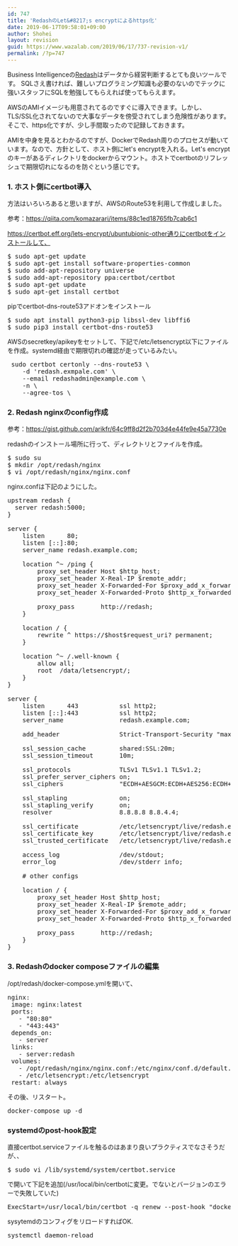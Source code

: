 ```yaml
---
id: 747
title: 'RedashのLet&#8217;s encryptによるhttps化'
date: 2019-06-17T09:58:01+09:00
author: Shohei
layout: revision
guid: https://www.wazalab.com/2019/06/17/737-revision-v1/
permalink: /?p=747
---
```

Business Intelligenceの[Redash](https://redash.io/)はデータから経営判断するとても良いツールです。
SQLさえ書ければ、難しいプログラミング知識も必要のないのでテックに強いスタッフにSQLを勉強してもらえれば使ってもらえます。

AWSのAMIイメージも用意されてるのですぐに導入できます。しかし、TLS/SSL化されてないので大事なデータを傍受されてしまう危険性があります。
そこで、https化ですが、少し手間取ったので記録しておきます。

AMIを中身を見るとわかるのですが、DockerでRedash周りのプロセスが動いています。なので、方針として、ホスト側にlet's encryptを入れる。Let's encryptのキーがあるディレクトリをdockerからマウント。ホストでcertbotのリフレッシュで期限切れになるのを防ぐという感じです。

### 1. ホスト側にcertbot導入

方法はいろいろあると思いますが、AWSのRoute53を利用して作成しました。

参考：https://qiita.com/komazarari/items/88c1ed18765fb7cab6c1

https://certbot.eff.org/lets-encrypt/ubuntubionic-other通りにcertbotをインストールして、
 
<pre class="theme:dark-terminal lang:default decode:true " >$ sudo apt-get update
$ sudo apt-get install software-properties-common
$ sudo add-apt-repository universe
$ sudo add-apt-repository ppa:certbot/certbot
$ sudo apt-get update
$ sudo apt-get install certbot </pre> 

pipでcertbot-dns-route53アドオンをインストール

<pre class="theme:dark-terminal lang:default decode:true " >$ sudo apt install python3-pip libssl-dev libffi6
$ sudo pip3 install certbot-dns-route53
</pre> 

AWSのsecretkey/apikeyをセットして、下記で/etc/letsencrypt以下にファイルを作成。systemd経由で期限切れの確認が走っているみたい。

 
<pre class="theme:dark-terminal lang:default decode:true " > sudo certbot certonly --dns-route53 \
    -d 'redash.exmpale.com' \
    --email redashadmin@example.com \
    -n \
    --agree-tos \
</pre> 


### 2. Redash nginxのconfig作成

参考：https://gist.github.com/arikfr/64c9ff8d2f2b703d4e44fe9e45a7730e

redashのインストール場所に行って、ディレクトリとファイルを作成。
 
<pre class="theme:dark-terminal lang:default decode:true " >$ sudo su
$ mkdir /opt/redash/nginx
$ vi /opt/redash/nginx/nginx.conf
</pre> 

nginx.confは下記のようにした。
 
<pre class="theme:dark-terminal lang:default decode:true " >upstream redash {
  server redash:5000;
}

server {
    listen      80;
    listen [::]:80;
    server_name redash.example.com;

    location ^~ /ping {
        proxy_set_header Host $http_host;
        proxy_set_header X-Real-IP $remote_addr;
        proxy_set_header X-Forwarded-For $proxy_add_x_forwarded_for;
        proxy_set_header X-Forwarded-Proto $http_x_forwarded_proto;

        proxy_pass       http://redash;
    }

    location / {
        rewrite ^ https://$host$request_uri? permanent;
    }

    location ^~ /.well-known {
        allow all;
        root  /data/letsencrypt/;
    }
}

server {
    listen      443           ssl http2;
    listen [::]:443           ssl http2;
    server_name               redash.example.com;

    add_header                Strict-Transport-Security "max-age=31536000" always;

    ssl_session_cache         shared:SSL:20m;
    ssl_session_timeout       10m;

    ssl_protocols             TLSv1 TLSv1.1 TLSv1.2;
    ssl_prefer_server_ciphers on;
    ssl_ciphers               "ECDH+AESGCM:ECDH+AES256:ECDH+AES128:!ADH:!AECDH:!MD5;";

    ssl_stapling              on;
    ssl_stapling_verify       on;
    resolver                  8.8.8.8 8.8.4.4;

    ssl_certificate           /etc/letsencrypt/live/redash.example.com/fullchain.pem;
    ssl_certificate_key       /etc/letsencrypt/live/redash.example.com/privkey.pem;
    ssl_trusted_certificate   /etc/letsencrypt/live/redash.example.com/chain.pem;

    access_log                /dev/stdout;
    error_log                 /dev/stderr info;

    # other configs

    location / {
        proxy_set_header Host $http_host;
        proxy_set_header X-Real-IP $remote_addr;
        proxy_set_header X-Forwarded-For $proxy_add_x_forwarded_for;
        proxy_set_header X-Forwarded-Proto $http_x_forwarded_proto;

        proxy_pass       http://redash;
    }
}</pre> 


### 3. Redashのdocker composeファイルの編集

/opt/redash/docker-compose.ymlを開いて、

 
<pre class="theme:dark-terminal lang:default decode:true " >nginx:
 image: nginx:latest
 ports:
   - "80:80"
   - "443:443"
 depends_on:
   - server
 links:
   - server:redash
 volumes:
   - /opt/redash/nginx/nginx.conf:/etc/nginx/conf.d/default.conf
   - /etc/letsencrypt:/etc/letsencrypt
 restart: always
</pre> 

その後、リスタート。
 
<pre class="theme:dark-terminal lang:default decode:true " >docker-compose up -d</pre> 

### systemdのpost-hook設定

直接certbot.serviceファイルを触るのはあまり良いプラクティスでなさそうだが、、

 
<pre class="theme:dark-terminal lang:default decode:true " >$ sudo vi /lib/systemd/system/certbot.service</pre> 


で開いて下記を追加(/usr/local/bin/certbotに変更。でないとバージョンのエラーで失敗していた)

 
<pre class="theme:dark-terminal lang:default decode:true " >ExecStart=/usr/local/bin/certbot -q renew --post-hook "docker-compuse up -d"</pre> 

sysytemdのコンフィグをリロードすればOK.

 
<pre class="theme:dark-terminal lang:default decode:true " >systemctl daemon-reload</pre> 

